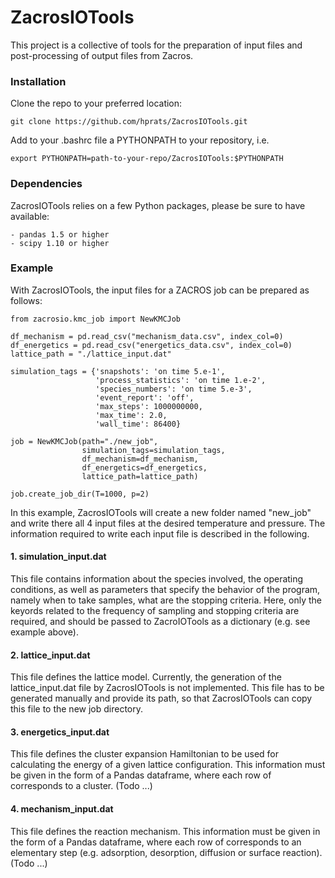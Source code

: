 ZacrosIOTools
===========

This project is a collective of tools for the preparation of input files and
post-processing of output files from Zacros.

### Installation

Clone the repo to your preferred location:

    git clone https://github.com/hprats/ZacrosIOTools.git

Add to your .bashrc file a PYTHONPATH to your repository, i.e.

    export PYTHONPATH=path-to-your-repo/ZacrosIOTools:$PYTHONPATH

### Dependencies

ZacrosIOTools relies on a few Python packages, please be sure to have available:

    - pandas 1.5 or higher 
    - scipy 1.10 or higher
    
### Example

With ZacrosIOTools, the input files for a ZACROS job can be prepared as follows:

    from zacrosio.kmc_job import NewKMCJob

    df_mechanism = pd.read_csv("mechanism_data.csv", index_col=0)
    df_energetics = pd.read_csv("energetics_data.csv", index_col=0)
    lattice_path = "./lattice_input.dat"

    simulation_tags = {'snapshots': 'on time 5.e-1',
                       'process_statistics': 'on time 1.e-2',
                       'species_numbers': 'on time 5.e-3',
                       'event_report': 'off',
                       'max_steps': 1000000000,
                       'max_time': 2.0,
                       'wall_time': 86400}

    job = NewKMCJob(path="./new_job",
                    simulation_tags=simulation_tags,
                    df_mechanism=df_mechanism,
                    df_energetics=df_energetics,
                    lattice_path=lattice_path)

    job.create_job_dir(T=1000, p=2)

In this example, ZacrosIOTools will create a new folder named "new_job" and write there all 4 input files at the desired temperature and pressure. The information required to write each input file is described in the following.

#### 1. simulation_input.dat

This file contains information about the species involved, the operating conditions, as well as parameters that specify the behavior of the program, namely when to take samples, what are the stopping criteria. Here, only the keyords related to the frequency of sampling and stopping criteria are required, and should be passed to ZacroIOTools as a dictionary (e.g. see example above).

#### 2. lattice_input.dat

This file defines the lattice model. Currently, the generation of the lattice_input.dat file by ZacrosIOTools is not implemented. This file has to be generated manually and provide its path, so that ZacrosIOTools can copy this file to the new job directory. 

#### 3. energetics_input.dat

This file defines the cluster expansion Hamiltonian to be used for calculating the energy of a given lattice configuration. This information must be given in the form of a Pandas dataframe, where each row of corresponds to a cluster. (Todo ...)

#### 4. mechanism_input.dat

This file defines the reaction mechanism. This information must be given in the form of a Pandas dataframe, where each row of corresponds to an elementary step (e.g. adsorption, desorption, diffusion or surface reaction). (Todo ...)
